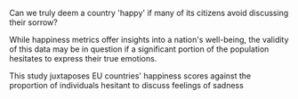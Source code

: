 Can we truly deem a country 'happy' if many of its citizens avoid discussing their sorrow?

While happiness metrics offer insights into a nation's well-being, the validity of this data may be in question if a significant portion of the population hesitates to express their true emotions.

This study juxtaposes EU countries' happiness scores against the proportion of individuals hesitant to discuss feelings of sadness

